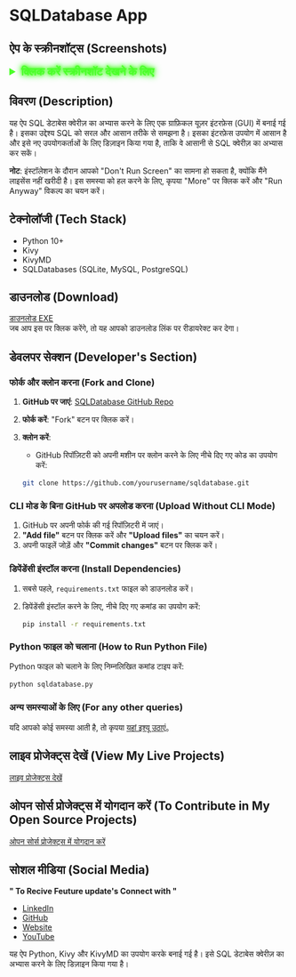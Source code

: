 
# SQLDatabase App

## ऐप के स्क्रीनशॉट्स (Screenshots)

<details>
  <summary style="font-size: 20px; font-weight: bold; color: #39FF14; animation: blink 1s infinite;">
    <span style="text-shadow: 0 0 5px #39FF14, 0 0 10px #39FF14, 0 0 15px #39FF14;">
      क्लिक करें स्क्रीनशॉट देखने के लिए
    </span>
  </summary>
  
  <div style="display: grid; grid-template-columns: repeat(auto-fill, minmax(300px, 1fr)); gap: 10px; padding: 10px;">
    <img src="https://github.com/mishra9759harshit/SQL-DATABASE/blob/main/Screenshot's/1%20(1).png?raw=true" alt="Screenshot 1" style="width: 100%; height: auto; border-radius: 8px; box-shadow: 0 4px 10px rgba(0, 0, 0, 0.1);">
    <img src="https://github.com/mishra9759harshit/SQL-DATABASE/blob/main/Screenshot's/1%20(2).png?raw=true" alt="Screenshot 2" style="width: 100%; height: auto; border-radius: 8px; box-shadow: 0 4px 10px rgba(0, 0, 0, 0.1);">
    <img src="https://github.com/mishra9759harshit/SQL-DATABASE/blob/main/Screenshot's/1%20(3).png?raw=true" alt="Screenshot 3" style="width: 100%; height: auto; border-radius: 8px; box-shadow: 0 4px 10px rgba(0, 0, 0, 0.1);">
    <img src="https://github.com/mishra9759harshit/SQL-DATABASE/blob/main/Screenshot's/1%20(4).png?raw=true" alt="Screenshot 4" style="width: 100%; height: auto; border-radius: 8px; box-shadow: 0 4px 10px rgba(0, 0, 0, 0.1);">
  </div>
  
  <style>
    @keyframes blink {
      0% { opacity: 1; }
      50% { opacity: 0.2; }
      100% { opacity: 1; }
    }
  </style>
</details>


## विवरण (Description)
यह ऐप SQL डेटाबेस क्वेरीज़ का अभ्यास करने के लिए एक ग्राफ़िकल यूज़र इंटरफ़ेस (GUI) में बनाई गई है। इसका उद्देश्य SQL को सरल और आसान तरीके से समझना है। इसका इंटरफ़ेस उपयोग में आसान है और इसे नए उपयोगकर्ताओं के लिए डिज़ाइन किया गया है, ताकि वे आसानी से SQL क्वेरीज़ का अभ्यास कर सकें।

**नोट**: 
इंस्टॉलेशन के दौरान आपको "Don't Run Screen" का सामना हो सकता है, क्योंकि मैंने लाइसेंस नहीं खरीदी है। इस समस्या को हल करने के लिए, कृपया "More" पर क्लिक करें और "Run Anyway" विकल्प का चयन करें।

## टेक्नोलॉजी (Tech Stack)
- Python 10+
- Kivy
- KivyMD
- SQLDatabases (SQLite, MySQL, PostgreSQL)

## डाउनलोड (Download)
[डाउनलोड EXE](https://example.com/download-link)  
जब आप इस पर क्लिक करेंगे, तो यह आपको डाउनलोड लिंक पर रीडायरेक्ट कर देगा।

## डेवलपर सेक्शन (Developer's Section)

### फोर्क और क्लोन करना (Fork and Clone)
1. **GitHub पर जाएं**: [SQLDatabase GitHub Repo](https://github.com/mishra9759harshit/SQL-DATABASE)
2. **फोर्क करें**: "Fork" बटन पर क्लिक करें।
3. **क्लोन करें**: 
   - GitHub रिपॉज़िटरी को अपनी मशीन पर क्लोन करने के लिए नीचे दिए गए कोड का उपयोग करें:

   ```bash
   git clone https://github.com/yourusername/sqldatabase.git
   ```

### CLI मोड के बिना GitHub पर अपलोड करना (Upload Without CLI Mode)
1. GitHub पर अपनी फोर्क की गई रिपॉज़िटरी में जाएं।
2. **"Add file"** बटन पर क्लिक करें और **"Upload files"** का चयन करें।
3. अपनी फाइलें जोड़ें और **"Commit changes"** बटन पर क्लिक करें।

### डिपेंडेंसी इंस्टॉल करना (Install Dependencies)
1. सबसे पहले, `requirements.txt` फाइल को डाउनलोड करें।
2. डिपेंडेंसी इंस्टॉल करने के लिए, नीचे दिए गए कमांड का उपयोग करें:

   ```bash
   pip install -r requirements.txt
   ```

### Python फाइल को चलाना (How to Run Python File)
Python फाइल को चलाने के लिए निम्नलिखित कमांड टाइप करें:

```bash
python sqldatabase.py
```

### अन्य समस्याओं के लिए (For any other queries)
यदि आपको कोई समस्या आती है, तो कृपया [यहां इश्यू उठाएं](https://github.com/mishra9759harshit/SQL-DATABASE/issues)。

## लाइव प्रोजेक्ट्स देखें (View My Live Projects)
[लाइव प्रोजेक्ट्स देखें](https://mishraharshit.vercel.app/live.html)

## ओपन सोर्स प्रोजेक्ट्स में योगदान करें (To Contribute in My Open Source Projects)
[ओपन सोर्स प्रोजेक्ट्स में योगदान करें](https://mishraharshit.vercel.app/github.html)

## सोशल मीडिया (Social Media)
  **" To Recive Feuture update's Connect with "**
- [LinkedIn](https://www.linkedin.com/in/harshit-mishra-mr-robot)
- [GitHub](https://github.com/mishra9759harshit)
- [Website](https://mishraharshit.vercel.app)
- [YouTube](https://www.youtube.com/channel/UCtETkLhy-BJT4p3WWOwSLWA)

यह ऐप Python, Kivy और KivyMD का उपयोग करके बनाई गई है। इसे SQL डेटाबेस क्वेरीज़ का अभ्यास करने के लिए डिज़ाइन किया गया है। 



